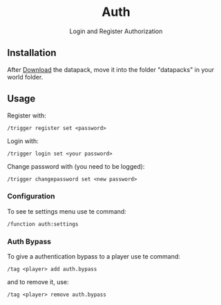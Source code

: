 <div align="center">

# Auth

Login and Register Authorization

</div>

## Installation


After [Download](https://github.com/LucianoBrumer/Auth/releases/download/release/Auth.zip) the datapack, move it into the folder "datapacks" in your world folder.


## Usage
Register with:

```
/trigger register set <password>
```

Login with:

```
/trigger login set <your password>
```

Change password with (you need to be logged):

```
/trigger changepassword set <new password>
```

### Configuration
To see te settings menu use te command:
```
/function auth:settings
```

### Auth Bypass
To give a authentication bypass to a player use te command:
```
/tag <player> add auth.bypass
```

and to remove it, use:
```
/tag <player> remove auth.bypass
```